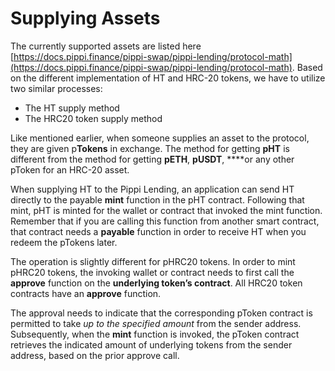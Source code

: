 # Supplying Assets

The currently supported assets are listed here [https://docs.pippi.finance/pippi-swap/pippi-lending/protocol-math](https://docs.pippi.finance/pippi-swap/pippi-lending/protocol-math). Based on the different implementation of HT and HRC-20 tokens, we have to utilize two similar processes:

* The HT supply method
* The HRC20 token supply method

Like mentioned earlier, when someone supplies an asset to the protocol, they are given p**Tokens** in exchange. The method for getting **pHT** is different from the method for getting **pETH**, **pUSDT**, ****or any other pToken for an HRC-20 asset.

When supplying HT to the Pippi Lending, an application can send HT directly to the payable **mint** function in the pHT contract. Following that mint, pHT is minted for the wallet or contract that invoked the mint function. Remember that if you are calling this function from another smart contract, that contract needs a **payable** function in order to receive HT when you redeem the pTokens later.

The operation is slightly different for pHRC20 tokens. In order to mint pHRC20 tokens, the invoking wallet or contract needs to first call the **approve** function on the **underlying token’s contract**. All HRC20 token contracts have an **approve** function.

The approval needs to indicate that the corresponding pToken contract is permitted to take _up to the specified amount_ from the sender address. Subsequently, when the **mint** function is invoked, the pToken contract retrieves the indicated amount of underlying tokens from the sender address, based on the prior approve call.

